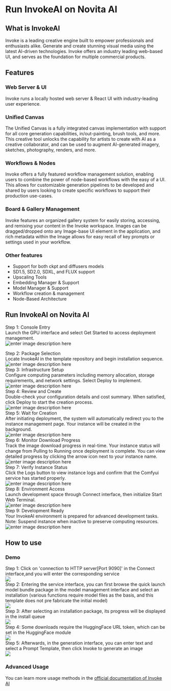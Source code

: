 # Run InvokeAI on Novita AI
## What is InvokeAI
Invoke is a leading creative engine built to empower professionals and enthusiasts alike. Generate and create stunning visual media using the latest AI-driven technologies. Invoke offers an industry leading web-based UI, and serves as the foundation for multiple commercial products.
## Features
### Web Server & UI
Invoke runs a locally hosted web server & React UI with industry-leading user experience.
### Unified Canvas
The Unified Canvas is a fully integrated canvas implementation with support for all core generation capabilities, in/out-painting, brush tools, and more. This creative tool unlocks the capability for artists to create with AI as a creative collaborator, and can be used to augment AI-generated imagery, sketches, photography, renders, and more.
### Workflows & Nodes
Invoke offers a fully featured workflow management solution, enabling users to combine the power of node-based workflows with the easy of a UI. This allows for customizable generation pipelines to be developed and shared by users looking to create specific workflows to support their production use-cases.
### Board & Gallery Management
Invoke features an organized gallery system for easily storing, accessing, and remixing your content in the Invoke workspace. Images can be dragged/dropped onto any Image-base UI element in the application, and rich metadata within the Image allows for easy recall of key prompts or settings used in your workflow.
### Other features
- Support for both ckpt and diffusers models
- SD1.5, SD2.0, SDXL, and FLUX support
- Upscaling Tools
- Embedding Manager & Support
- Model Manager & Support
- Workflow creation & management
- Node-Based Architecture
## Run InvokeAI on Novita AI
Step 1: Console Entry  
Launch the GPU interface and select Get Started to access deployment management.  
![enter image description here](https://imagedelivery.net/GFvwKVAtCfKnMHdvDobR4A/6162dcd7-79a0-4677-d9f7-bee78194d100/public)  

Step 2: Package Selection  
Locate InvokeAI in the template repository and begin installation sequence.  
![enter image description here](https://imagedelivery.net/GFvwKVAtCfKnMHdvDobR4A/1b50b81b-9564-4ef9-868c-203225349e00/public)  
Step 3: Infrastructure Setup  
Configure computing parameters including memory allocation, storage requirements, and network settings. Select Deploy to implement.  
![enter image description here](https://imagedelivery.net/GFvwKVAtCfKnMHdvDobR4A/c9f01150-6ee3-4243-e4ff-67d04333ce00/public)  
Step 4: Review and Create  
Double-check your configuration details and cost summary. When satisfied, click Deploy to start the creation process.  
![enter image description here](https://imagedelivery.net/GFvwKVAtCfKnMHdvDobR4A/9a6191aa-1e42-434b-9aa8-017a8bd42300/public)  
Step 5: Wait for Creation  
After initiating deployment, the system will automatically redirect you to the instance management page. Your instance will be created in the background.  
![enter image description here](https://imagedelivery.net/GFvwKVAtCfKnMHdvDobR4A/0c3b4fe3-76bf-4176-0181-e6d5dd215300/public)  
Step 6: Monitor Download Progress  
Track the image download progress in real-time. Your instance status will change from Pulling to Running once deployment is complete. You can view detailed progress by clicking the arrow icon next to your instance name.  
![enter image description here](https://imagedelivery.net/GFvwKVAtCfKnMHdvDobR4A/5b3a38f4-a3fa-4105-c919-d0625d8f7b00/public)  
Step 7: Verify Instance Status  
Click the Logs button to view instance logs and confirm that the Comfyui service has started properly.  
![enter image description here](https://imagedelivery.net/GFvwKVAtCfKnMHdvDobR4A/661cea40-73d7-4a82-e911-c6532a059c00/public)  
Step 8: Environment Access  
Launch development space through Connect interface, then initialize Start Web Terminal.  
![enter image description here](https://imagedelivery.net/GFvwKVAtCfKnMHdvDobR4A/bdc97306-9c41-4c2c-00e5-938fd6bd2d00/public)  
Step 9: Development Ready  
Your InvokeAI environment is prepared for advanced development tasks. Note: Suspend instance when inactive to preserve computing resources.  
![enter image description here](https://imagedelivery.net/GFvwKVAtCfKnMHdvDobR4A/ea656f9d-0f82-4f68-63df-fce9a3f1a900/public)  
## How to use
### Demo
Step 1: Click on 'connection to HTTP server[Port 9090]' in the Connect interface,and you will enter the corresponding service  
![](https://imagedelivery.net/GFvwKVAtCfKnMHdvDobR4A/d5fea4e0-4c0d-4da7-13db-85900612c100/public)  
Step 2: Entering the service interface, you can first browse the quick launch model bundle package in the model management interface and select an installation (various functions require model files as the basis, and this template does not pre fabricate the initial model)  
![](https://imagedelivery.net/GFvwKVAtCfKnMHdvDobR4A/d8d408c2-7969-4747-ee45-a74974202900/public)  
Step 3: After selecting an installation package, its progress will be displayed in the install queue  
![](https://imagedelivery.net/GFvwKVAtCfKnMHdvDobR4A/bb41a040-ff76-453e-dfa5-5dd053d9e000/public)  
Step 4: Some downloads require the HuggingFace URL token, which can be set in the HuggingFace module  
![](https://imagedelivery.net/GFvwKVAtCfKnMHdvDobR4A/6669f2b4-1639-4840-3346-62d374f36c00/public)  
Step 5: Afterwards, in the generation interface, you can enter text and select a Prompt Template, then click Invoke to generate an image  
![](https://imagedelivery.net/GFvwKVAtCfKnMHdvDobR4A/0569b9a6-c354-4530-7c63-1e5982a69b00/public)  
### Advanced Usage
You can learn more usage methods in the [official documentation of Invoke AI](https://invoke-ai.github.io/InvokeAI/)  